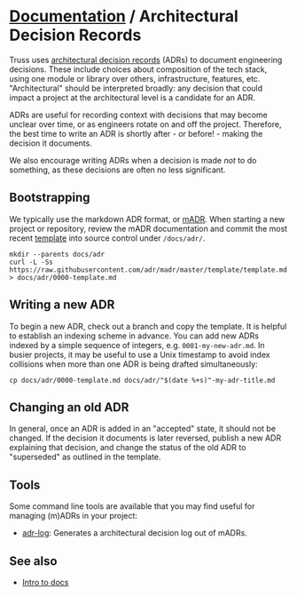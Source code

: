 # [Documentation](./README.md) / Architectural Decision Records

Truss uses [architectural decision records](https://adr.github.io/) (ADRs) to
document engineering decisions. These include choices about composition of the
tech stack, using one module or library over others, infrastructure, features,
etc. "Architectural" should be interpreted broadly: any decision that could
impact a project at the architectural level is a candidate for an ADR.

ADRs are useful for recording context with decisions that may become unclear over
time, or as engineers rotate on and off the project. Therefore, the best time
to write an ADR is shortly after - or before! - making the decision it documents.

We also encourage writing ADRs when a decision is made _not_ to do something,
as these decisions are often no less significant.

## Bootstrapping

We typically use the markdown ADR format, or [mADR]. When starting a new
project or repository, review the mADR documentation and commit the most recent
[template] into source control under `/docs/adr/`.

```console
mkdir --parents docs/adr
curl -L -Ss https://raw.githubusercontent.com/adr/madr/master/template/template.md > docs/adr/0000-template.md
```

## Writing a new ADR

To begin a new ADR, check out a branch and copy the template. It is helpful to
establish an indexing scheme in advance. You can add new ADRs indexed by a
simple sequence of integers, e.g. `0001-my-new-adr.md`. In busier projects, it
may be useful to use a Unix timestamp to avoid index collisions when more than
one ADR is being drafted simultaneously:

```console
cp docs/adr/0000-template.md docs/adr/"$(date %+s)"-my-adr-title.md
```

## Changing an old ADR

In general, once an ADR is added in an "accepted" state, it should not be
changed. If the decision it documents is later reversed, publish a new ADR
explaining that decision, and change the status of the old ADR to "superseded"
as outlined in the template.

## Tools

Some command line tools are available that you may find useful for managing (m)ADRs in your project:

* [adr-log](https://adr.github.io/adr-log/): Generates a architectural decision log out of mADRs.

[template]: https://github.com/adr/madr/blob/master/template/template.md
[mADR]: https://adr.github.io/madr/

## See also

* [Intro to docs](./intro-to-docs.md)
